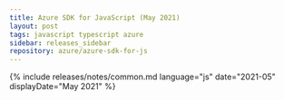 ```yaml
---
title: Azure SDK for JavaScript (May 2021)
layout: post
tags: javascript typescript azure
sidebar: releases_sidebar
repository: azure/azure-sdk-for-js
---
```

{% include releases/notes/common.md language="js" date="2021-05" displayDate="May 2021" %}
